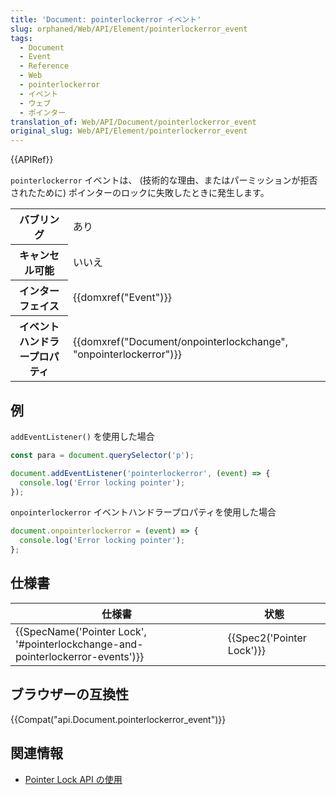 ```yaml
---
title: 'Document: pointerlockerror イベント'
slug: orphaned/Web/API/Element/pointerlockerror_event
tags:
  - Document
  - Event
  - Reference
  - Web
  - pointerlockerror
  - イベント
  - ウェブ
  - ポインター
translation_of: Web/API/Document/pointerlockerror_event
original_slug: Web/API/Element/pointerlockerror_event
---
```

{{APIRef}}

`pointerlockerror` イベントは、 (技術的な理由、またはパーミッションが拒否されたために) ポインターのロックに失敗したときに発生します。

<table class="properties">
  <tbody>
    <tr>
      <th scope="row">バブリング</th>
      <td>あり</td>
    </tr>
    <tr>
      <th scope="row">キャンセル可能</th>
      <td>いいえ</td>
    </tr>
    <tr>
      <th scope="row">インターフェイス</th>
      <td>{{domxref("Event")}}</td>
    </tr>
    <tr>
      <th scope="row">イベントハンドラープロパティ</th>
      <td>
        {{domxref("Document/onpointerlockchange", "onpointerlockerror")}}
      </td>
    </tr>
  </tbody>
</table>

## 例

`addEventListener()` を使用した場合

```js
const para = document.querySelector('p');

document.addEventListener('pointerlockerror', (event) => {
  console.log('Error locking pointer');
});
```

`onpointerlockerror` イベントハンドラープロパティを使用した場合

```js
document.onpointerlockerror = (event) => {
  console.log('Error locking pointer');
};
```

## 仕様書

| 仕様書                                                                                                   | 状態                             |
| -------------------------------------------------------------------------------------------------------- | -------------------------------- |
| {{SpecName('Pointer Lock', '#pointerlockchange-and-pointerlockerror-events')}} | {{Spec2('Pointer Lock')}} |

## ブラウザーの互換性

{{Compat("api.Document.pointerlockerror_event")}}

## 関連情報

- [Pointer Lock API の使用](/ja/docs/API/Pointer_Lock_API)
